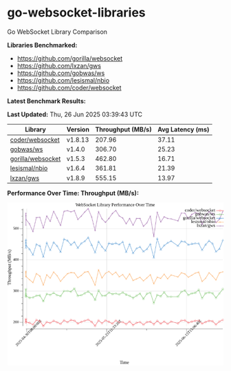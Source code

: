 # go-websocket-libraries

Go WebSocket Library Comparison

**Libraries Benchmarked:**

- https://github.com/gorilla/websocket
- https://github.com/lxzan/gws
- https://github.com/gobwas/ws
- https://github.com/lesismal/nbio
- https://github.com/coder/websocket

**Latest Benchmark Results:**

<!-- BENCHMARK_TABLE_START -->
**Last Updated:** Thu, 26 Jun 2025 03:39:43 UTC

| Library                                         | Version         | Throughput (MB/s) | Avg Latency (ms) |
| ----------------------------------------------- | --------------- | ----------------- | ---------------- |
| [coder/websocket](https://github.com/coder/websocket) | v1.8.13 | 207.96 | 37.11 |
| [gobwas/ws](https://github.com/gobwas/ws) | v1.4.0 | 306.70 | 25.23 |
| [gorilla/websocket](https://github.com/gorilla/websocket) | v1.5.3 | 462.80 | 16.71 |
| [lesismal/nbio](https://github.com/lesismal/nbio) | v1.6.4 | 361.81 | 21.39 |
| [lxzan/gws](https://github.com/lxzan/gws) | v1.8.9 | 555.15 | 13.97 |
<!-- BENCHMARK_TABLE_END -->

**Performance Over Time: Throughput (MB/s):**

![Benchmark Performance Graph](benchmark_performance.png)